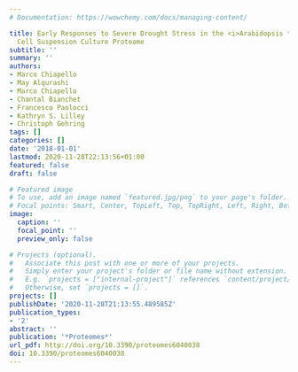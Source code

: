 ```yaml
---
# Documentation: https://wowchemy.com/docs/managing-content/

title: Early Responses to Severe Drought Stress in the <i>Arabidopsis thaliana</i>
  Cell Suspension Culture Proteome
subtitle: ''
summary: ''
authors:
- Marco Chiapello
- May Alqurashi
- Marco Chiapello
- Chantal Bianchet
- Francesco Paolocci
- Kathryn S. Lilley
- Christoph Gehring
tags: []
categories: []
date: '2018-01-01'
lastmod: 2020-11-28T22:13:56+01:00
featured: false
draft: false

# Featured image
# To use, add an image named `featured.jpg/png` to your page's folder.
# Focal points: Smart, Center, TopLeft, Top, TopRight, Left, Right, BottomLeft, Bottom, BottomRight.
image:
  caption: ''
  focal_point: ''
  preview_only: false

# Projects (optional).
#   Associate this post with one or more of your projects.
#   Simply enter your project's folder or file name without extension.
#   E.g. `projects = ["internal-project"]` references `content/project/deep-learning/index.md`.
#   Otherwise, set `projects = []`.
projects: []
publishDate: '2020-11-28T21:13:55.489585Z'
publication_types:
- '2'
abstract: ''
publication: '*Proteomes*'
url_pdf: http://doi.org/10.3390/proteomes6040038
doi: 10.3390/proteomes6040038
---
```

